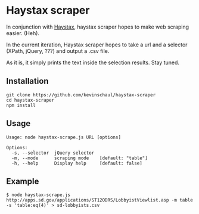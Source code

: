# Haystax scraper

In conjunction with [Haystax](https://github.com/danhillreports/haystax), haystax scraper hopes to make web scraping easier. (Heh).

In the current iteration, Haystax scraper hopes to take a url and a selector (XPath, jQuery, ???) and output a .csv file.

As it is, it simply prints the text inside the selection results. Stay tuned.

## Installation

    git clone https://github.com/kevinschaul/haystax-scraper
    cd haystax-scraper
    npm install

## Usage

    Usage: node haystax-scrape.js URL [options]

    Options:
      -s, --selector  jQuery selector
      -m, --mode      scraping mode    [default: "table"]
      -h, --help      Display help     [default: false]

## Example

    $ node haystax-scrape.js http://apps.sd.gov/applications/ST12ODRS/LobbyistViewlist.asp -m table -s 'table:eq(4)' > sd-lobbyists.csv

